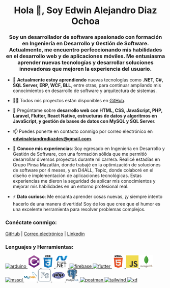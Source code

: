 <h1 align="center">Hola 👋, Soy Edwin Alejandro Diaz Ochoa</h1>
<h3 align="center">Soy un desarrollador de software apasionado con formación en Ingeniería en Desarrollo y Gestión de Software. Actualmente, me encuentro perfeccionando mis habilidades en el desarrollo web y de aplicaciones móviles. Me entusiasma aprender nuevas tecnologías y desarrollar soluciones innovadoras que mejoren la experiencia del usuario.</h3>

- 🌱 **Actualmente estoy aprendiendo** nuevas tecnologías como **.NET, C#, SQL Server, ERP, WCF, BLL**, entre otras, para continuar ampliando mis conocimientos en desarrollo de software y arquitectura de sistemas.

- 👨‍💻 Todos mis proyectos están disponibles en [GitHub](https://github.com/EdwinDiazDev).

- 💬 Pregúntame sobre **desarrollo web con HTML, CSS, JavaScript, PHP, Laravel, Flutter, React Native, estructuras de datos y algoritmos en JavaScript, y gestión de bases de datos con MySQL y SQL Server.**

- 📫 Puedes ponerte en contacto conmigo por correo electrónico en **edwinalejandrodiazdev@gmail.com**.

- 📄 **Conoce mis experiencias**: Soy egresado en Ingeniería en Desarrollo y Gestión de Software, con una formación sólida que me permitió desarrollar diversos proyectos durante mi carrera. Realicé estadías en Grupo Pinsa Mazatlán, donde trabajé en la optimización de soluciones de software por 4 meses, y en D4ALL, Tepic, donde colaboré en el diseño e implementación de aplicaciones tecnológicas. Estas experiencias me dieron la seguridad de aplicar mis conocimientos y mejorar mis habilidades en un entorno profesional real.

- ⚡ **Dato curioso**: Me encanta aprender cosas nuevas, ¡y siempre intento hacerlo de una manera divertida! Soy de los que cree que el humor es una excelente herramienta para resolver problemas complejos.

<h3 align="left">Conéctate conmigo:</h3>
<p align="left">
  <a href="https://github.com/EdwinDiazDev" target="_blank">GitHub</a> | 
  <a href="mailto:edwinalejandrodiazdev@gmail.com" target="_blank">Correo electrónico</a> | 
  <a href="https://www.linkedin.com/in/edwin-alejandro-diaz-ochoa-a70956358/" target="_blank">Linkedin</a> 
</p>


<h3 align="left">Lenguajes y Herramientas:</h3>
<p align="left">
    <a href="https://www.arduino.cc/" target="_blank" rel="noreferrer"> <img src="https://cdn.worldvectorlogo.com/logos/arduino-1.svg" alt="arduino" width="40" height="40"/> </a>
    <a href="https://www.w3schools.com/cs/" target="_blank" rel="noreferrer"> <img src="https://raw.githubusercontent.com/devicons/devicon/master/icons/csharp/csharp-original.svg" alt="csharp" width="40" height="40"/> </a>
    <a href="https://www.w3schools.com/css/" target="_blank" rel="noreferrer"> <img src="https://raw.githubusercontent.com/devicons/devicon/master/icons/css3/css3-original-wordmark.svg" alt="css3" width="40" height="40"/> </a>
    <a href="https://dotnet.microsoft.com/" target="_blank" rel="noreferrer"> <img src="https://raw.githubusercontent.com/devicons/devicon/master/icons/dot-net/dot-net-original-wordmark.svg" alt="dotnet" width="40" height="40"/> </a>
    <a href="https://firebase.google.com/" target="_blank" rel="noreferrer"> <img src="https://www.vectorlogo.zone/logos/firebase/firebase-icon.svg" alt="firebase" width="40" height="40"/> </a>
    <a href="https://flutter.dev" target="_blank" rel="noreferrer"> <img src="https://www.vectorlogo.zone/logos/flutterio/flutterio-icon.svg" alt="flutter" width="40" height="40"/> </a>
    <a href="https://www.w3.org/html/" target="_blank" rel="noreferrer"> <img src="https://raw.githubusercontent.com/devicons/devicon/master/icons/html5/html5-original-wordmark.svg" alt="html5" width="40" height="40"/> </a>
    <a href="https://developer.mozilla.org/en-US/docs/Web/JavaScript" target="_blank" rel="noreferrer"> <img src="https://raw.githubusercontent.com/devicons/devicon/master/icons/javascript/javascript-original.svg" alt="javascript" width="40" height="40"/> </a>
    <a href="https://www.mongodb.com/" target="_blank" rel="noreferrer"> <img src="https://raw.githubusercontent.com/devicons/devicon/master/icons/mongodb/mongodb-original-wordmark.svg" alt="mongodb" width="40" height="40"/> </a>
    <a href="https://www.microsoft.com/en-us/sql-server" target="_blank" rel="noreferrer"> <img src="https://www.svgrepo.com/show/303229/microsoft-sql-server-logo.svg" alt="mssql" width="40" height="40"/> </a>
    <a href="https://www.mysql.com/" target="_blank" rel="noreferrer"> <img src="https://raw.githubusercontent.com/devicons/devicon/master/icons/mysql/mysql-original-wordmark.svg" alt="mysql" width="40" height="40"/> </a>
    <a href="https://www.photoshop.com/en" target="_blank" rel="noreferrer"> <img src="https://raw.githubusercontent.com/devicons/devicon/master/icons/photoshop/photoshop-line.svg" alt="photoshop" width="40" height="40"/> </a>
    <a href="https://www.php.net" target="_blank" rel="noreferrer"> <img src="https://raw.githubusercontent.com/devicons/devicon/master/icons/php/php-original.svg" alt="php" width="40" height="40"/> </a>
    <a href="https://www.postgresql.org" target="_blank" rel="noreferrer"> <img src="https://raw.githubusercontent.com/devicons/devicon/master/icons/postgresql/postgresql-original-wordmark.svg" alt="postgresql" width="40" height="40"/> </a>
    <a href="https://postman.com" target="_blank" rel="noreferrer"> <img src="https://www.vectorlogo.zone/logos/getpostman/getpostman-icon.svg" alt="postman" width="40" height="40"/> </a>
    <a href="https://tailwindcss.com/" target="_blank" rel="noreferrer"> <img src="https://www.vectorlogo.zone/logos/tailwindcss/tailwindcss-icon.svg" alt="tailwind" width="40" height="40"/> </a>
    <a href="https://www.adobe.com/products/xd.html" target="_blank" rel="noreferrer"> <img src="https://cdn.worldvectorlogo.com/logos/adobe-xd.svg" alt="xd" width="40" height="40"/> </a>
</p>
<br>
